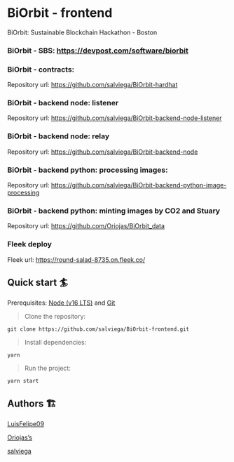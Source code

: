 # BiOrbit - frontend

BiOrbit: Sustainable Blockchain Hackathon - Boston

### BiOrbit - SBS: https://devpost.com/software/biorbit

### BiOrbit - contracts:

Repository url: https://github.com/salviega/BiOrbit-hardhat

### BiOrbit - backend node: listener

Repository url: https://github.com/salviega/BiOrbit-backend-node-listener

### BiOrbit - backend node: relay

Repository url: https://github.com/salviega/BiOrbit-backend-node

### BiOrbit - backend python: processing images:

Repository url: https://github.com/salviega/BiOrbit-backend-python-image-processing

### BiOrbit - backend python: minting images by CO2 and Stuary

Repository url: https://github.com/Oriojas/BiOrbit_data

### Fleek deploy

Fleek url: https://round-salad-8735.on.fleek.co/

## Quick start 🏄

Prerequisites: [Node (v16 LTS)](https://nodejs.org/en/download/) and [Git](https://git-scm.com/downloads)

> Clone the repository:

```
git clone https://github.com/salviega/BiOrbit-frontend.git
```

> Install dependencies:

```
yarn
```

> Run the project:

```
yarn start
```

## Authors 🏗

[LuisFelipe09](https://github.com/LuisFelipe09)

[Oriojas’s](https://github.com/Oriojas)

[salviega](https://github.com/salviega)
